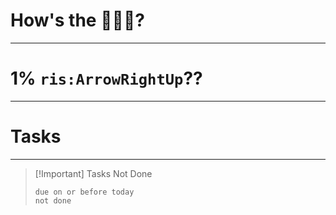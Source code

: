 # How's the 🌄🌅🌇?

---

# 1% `ris:ArrowRightUp`??

---

# Tasks

---

> [!Important] Tasks Not Done
>
>```tasks
>due on or before today
>not done
